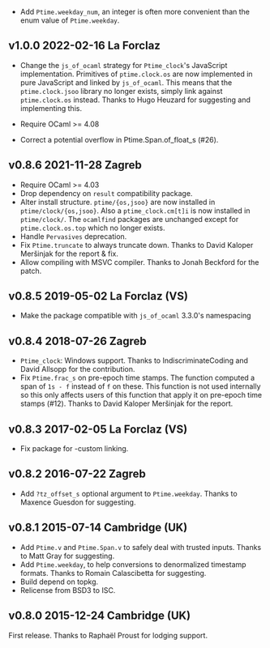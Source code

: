 
- Add `Ptime.weekday_num`, an integer is often more convenient
  than the enum value of `Ptime.weekday`.

v1.0.0 2022-02-16 La Forclaz
----------------------------

* Change the `js_of_ocaml` strategy for `Ptime_clock`'s JavaScript
  implementation. Primitives of `ptime.clock.os` are now implemented
  in pure JavaScript and linked by `js_of_ocaml`. This means that the
  `ptime.clock.jsoo` library no longer exists, simply link against
  `ptime.clock.os` instead. Thanks to Hugo Heuzard for suggesting and
  implementing this.

* Require OCaml >= 4.08
* Correct a potential overflow in Ptime.Span.of_float_s (#26). 

v0.8.6 2021-11-28 Zagreb
------------------------

* Require OCaml >= 4.03
* Drop dependency on `result` compatibility package.
* Alter install structure. `ptime/{os,jsoo}` are now installed in
  `ptime/clock/{os,jsoo}`. Also a `ptime_clock.cm[t]i` is now
  installed in `ptime/clock/`. The `ocamlfind` packages are unchanged
  except for `ptime.clock.os.top` which no longer exists.
* Handle `Pervasives` deprecation.
* Fix `Ptime.truncate` to always truncate down. Thanks to David
  Kaloper Meršinjak for the report & fix.
* Allow compiling with MSVC compiler. Thanks to Jonah Beckford for the
  patch.

v0.8.5 2019-05-02 La Forclaz (VS)
---------------------------------

* Make the package compatible with `js_of_ocaml` 3.3.0's
  namespacing

v0.8.4 2018-07-26 Zagreb
------------------------

* `Ptime_clock`: Windows support. Thanks to IndiscriminateCoding
  and David Allsopp for the contribution.
* Fix `Ptime.frac_s` on pre-epoch time stamps. The function computed a
  span of `1s - f` instead of `f` on these.  This function is not used
  internally so this only affects users of this function that apply it
  on pre-epoch time stamps (#12). Thanks to David Kaloper Meršinjak
  for the report.

v0.8.3 2017-02-05 La Forclaz (VS)
---------------------------------

* Fix package for -custom linking.

v0.8.2 2016-07-22 Zagreb
------------------------

* Add `?tz_offset_s` optional argument to `Ptime.weekday`. Thanks
  to Maxence Guesdon for suggesting.

v0.8.1 2015-07-14 Cambridge (UK)
--------------------------------

* Add `Ptime.v` and `Ptime.Span.v` to safely deal with trusted
  inputs. Thanks to Matt Gray for suggesting.
* Add `Ptime.weekday`, to help conversions to denormalized
  timestamp formats. Thanks to Romain Calascibetta for suggesting.
* Build depend on topkg.
* Relicense from BSD3 to ISC.

v0.8.0 2015-12-24 Cambridge (UK)
--------------------------------

First release. Thanks to Raphaël Proust for lodging support.

